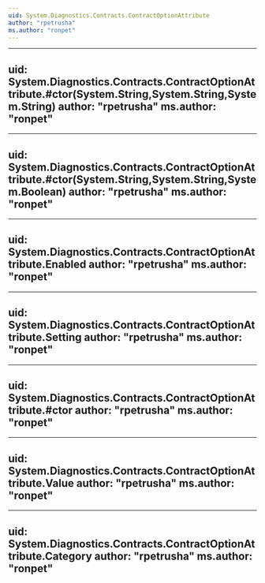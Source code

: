 ```yaml
---
uid: System.Diagnostics.Contracts.ContractOptionAttribute
author: "rpetrusha"
ms.author: "ronpet"
---
```


---
uid: System.Diagnostics.Contracts.ContractOptionAttribute.#ctor(System.String,System.String,System.String)
author: "rpetrusha"
ms.author: "ronpet"
---

---
uid: System.Diagnostics.Contracts.ContractOptionAttribute.#ctor(System.String,System.String,System.Boolean)
author: "rpetrusha"
ms.author: "ronpet"
---

---
uid: System.Diagnostics.Contracts.ContractOptionAttribute.Enabled
author: "rpetrusha"
ms.author: "ronpet"
---

---
uid: System.Diagnostics.Contracts.ContractOptionAttribute.Setting
author: "rpetrusha"
ms.author: "ronpet"
---

---
uid: System.Diagnostics.Contracts.ContractOptionAttribute.#ctor
author: "rpetrusha"
ms.author: "ronpet"
---

---
uid: System.Diagnostics.Contracts.ContractOptionAttribute.Value
author: "rpetrusha"
ms.author: "ronpet"
---

---
uid: System.Diagnostics.Contracts.ContractOptionAttribute.Category
author: "rpetrusha"
ms.author: "ronpet"
---
